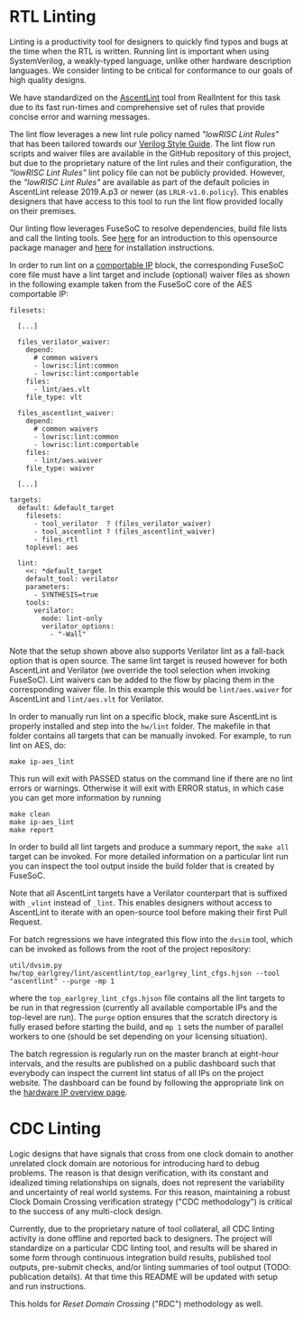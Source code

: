 # RTL Linting

Linting is a productivity tool for designers to quickly find typos and bugs at the time when the RTL is written.
Running lint is important when using SystemVerilog, a weakly-typed language, unlike other hardware description languages.
We consider linting to be critical for conformance to our goals of high quality designs.

We have standardized on the [AscentLint](https://www.realintent.com/rtl-linting-ascent-lint/) tool from RealIntent for this task due to its fast run-times and comprehensive set of rules that provide concise error and warning messages.

The lint flow leverages a new lint rule policy named _"lowRISC Lint Rules"_ that has been tailored towards our [Verilog Style Guide](https://github.com/lowRISC/style-guides/blob/master/VerilogCodingStyle.md).
The lint flow run scripts and waiver files are available in the GitHub repository of this project, but due to the proprietary nature of the lint rules and their configuration, the _"lowRISC Lint Rules"_ lint policy file can not be publicly provided.
However, the _"lowRISC Lint Rules"_ are available as part of the default policies in AscentLint release 2019.A.p3 or newer (as `LRLR-v1.0.policy`).
This enables designers that have access to this tool to run the lint flow provided locally on their premises.

Our linting flow leverages FuseSoC to resolve dependencies, build file lists and call the linting tools. See [here](https://github.com/olofk/fusesoc) for an introduction to this opensource package manager and [here](https://docs.opentitan.org/doc/ug/install_instructions/) for installation instructions.

In order to run lint on a [comportable IP](https://docs.opentitan.org/doc/rm/comportability_specification/) block, the corresponding FuseSoC core file must have a lint target and include (optional) waiver files as shown in the following example taken from the FuseSoC core of the AES comportable IP:
```
filesets:

  [...]

  files_verilator_waiver:
    depend:
      # common waivers
      - lowrisc:lint:common
      - lowrisc:lint:comportable
    files:
      - lint/aes.vlt
    file_type: vlt

  files_ascentlint_waiver:
    depend:
      # common waivers
      - lowrisc:lint:common
      - lowrisc:lint:comportable
    files:
      - lint/aes.waiver
    file_type: waiver

  [...]

targets:
  default: &default_target
    filesets:
      - tool_verilator  ? (files_verilator_waiver)
      - tool_ascentlint ? (files_ascentlint_waiver)
      - files_rtl
    toplevel: aes

  lint:
    <<: *default_target
    default_tool: verilator
    parameters:
      - SYNTHESIS=true
    tools:
      verilator:
        mode: lint-only
        verilator_options:
          - "-Wall"
```
Note that the setup shown above also supports Verilator lint as a fall-back option that is open source.
The same lint target is reused however for both AscentLint and Verilator (we override the tool selection when invoking FuseSoC).
Lint waivers can be added to the flow by placing them in the corresponding waiver file.
In this example this would be `lint/aes.waiver` for AscentLint and `lint/aes.vlt` for Verilator.

In order to manually run lint on a specific block, make sure AscentLint is properly installed and step into the `hw/lint` folder.
The makefile in that folder contains all targets that can be manually invoked.
For example, to run lint on AES, do:
```
make ip-aes_lint
```
This run will exit with PASSED status on the command line if there are no lint errors or warnings.
Otherwise it will exit with ERROR status, in which case you can get more information by running
```
make clean
make ip-aes_lint
make report
```
In order to build all lint targets and produce a summary report, the `make all` target can be invoked.
For more detailed information on a particular lint run you can inspect the tool output inside the build folder that is created by FuseSoC.

Note that all AscentLint targets have a Verilator counterpart that is suffixed with `_vlint` instead of `_lint`.
This enables designers without access to AscentLint to iterate with an open-source tool before making their first Pull Request.

For batch regressions we have integrated this flow into the `dvsim` tool, which can be invoked as follows from the root of the project repository:
```
util/dvsim.py hw/top_earlgrey/lint/ascentlint/top_earlgrey_lint_cfgs.hjson --tool "ascentlint" --purge -mp 1
```
where the `top_earlgrey_lint_cfgs.hjson` file contains all the lint targets to be run in that regression (currently all available comportable IPs and the top-level are run).
The `purge` option ensures that the scratch directory is fully erased before starting the build, and `mp 1` sets the number of parallel workers to one (should be set depending on your licensing situation).

The batch regression is regularly run on the master branch at eight-hour intervals, and the results are published on a public dashboard such that everybody can inspect the current lint status of all IPs on the project website.
The dashboard can be found by following the appropriate link on the [hardware IP overview page](https://docs.opentitan.org/hw).

# CDC Linting

Logic designs that have signals that cross from one clock domain to
another unrelated clock domain are notorious for introducing hard to
debug problems.  The reason is that design verification, with its constant
and idealized timing relationships on signals, does not represent the
variability and uncertainty of real world systems.  For this reason,
maintaining a robust Clock Domain Crossing verification strategy ("CDC
methodology") is critical to the success of any multi-clock design.

Currently, due to the proprietary nature of tool collateral, all CDC linting
activity is done offline and reported back to designers.  The project will
standardize on a particular CDC linting tool, and results will be shared in
some form through continuous integration build results, published tool
outputs, pre-submit checks, and/or linting summaries of tool output
(TODO: publication details).  At that time this README will be updated
with setup and run instructions.

This holds for *Reset Domain Crossing* ("RDC") methodology as well.
